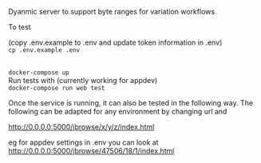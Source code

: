 Dyanmic server to support byte ranges for variation workflows


To test 
</br>

(copy .env.example to .env and update token information in .env)
</br>
<code>cp .env.example  .env</code>

</br>
<code>docker-compose up</code>

</br>
Run tests with (currently working for  appdev)

</br>
<code>docker-compose run web test </code>
</br>

<p>
Once the service is running, it can also be tested in the following way.
The following can be adapted for any environment by changing url and 


http://0.0.0.0:5000/jbrowse/x/y/z/index.html

eg for appdev settings in .env you can look at 
http://0.0.0.0:5000/jbrowse/47506/18/1/index.html 

</p>


